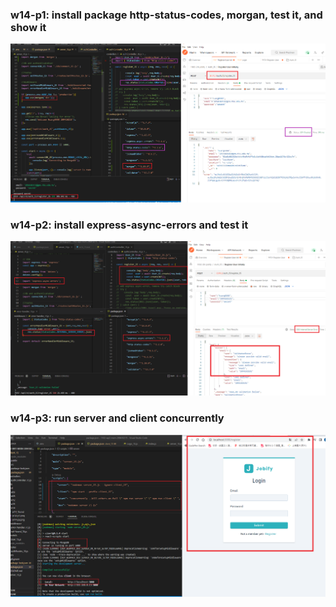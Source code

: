 ### w14-p1: install package http-status-codes, morgan, test it, and show it

![](w14-p1.png)

### w14-p2: install express-async-errors and test it

![](w14-p2.png)

### w14-p3: run server and client concurrently

![](w14-p3.png)